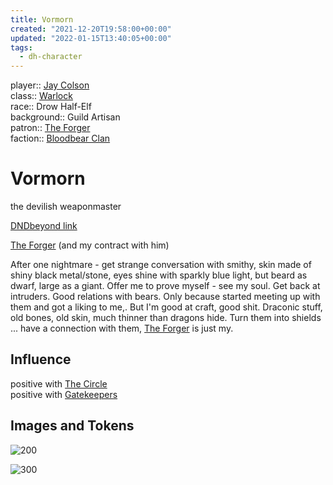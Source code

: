 ```yaml
---
title: Vormorn
created: "2021-12-20T19:58:00+00:00"
updated: "2022-01-15T13:40:05+00:00"
tags:
  - dh-character
---
```


player:: [Jay Colson](../../People/Jay%20Colson.md)  
class:: [Warlock](Warlock.md)  
race:: Drow Half-Elf  
background:: Guild Artisan  
patron:: [The Forger](The%20Forger.md)  
faction:: [Bloodbear Clan](Bloodbear%20Clan.md)

# Vormorn

the devilish weaponmaster

[DNDbeyond link](https://www.dndbeyond.com/profile/BlacknTan/characters/63099465)

[The Forger](The%20Forger.md) (and my contract with him)

After one nightmare - get strange conversation with smithy, skin made of shiny black metal/stone, eyes shine with sparkly blue light, but beard as dwarf, large as a giant. Offer me to prove myself - see my soul. Get back at intruders. Good relations with bears. Only because started meeting up with them and got a liking to me,. But I'm good at craft, good shit. Draconic stuff, old bones, old skin, much thinner than dragons hide. Turn them into shields ... have a connection with them, [The Forger](The%20Forger.md) is just my.

## Influence

positive with [The Circle](The%20Circle.md)  
positive with [Gatekeepers](Gatekeepers.md)

## Images and Tokens

![200](../../media/Vormorn_token.png)

![300](../../media/Vormorn.jpg)
